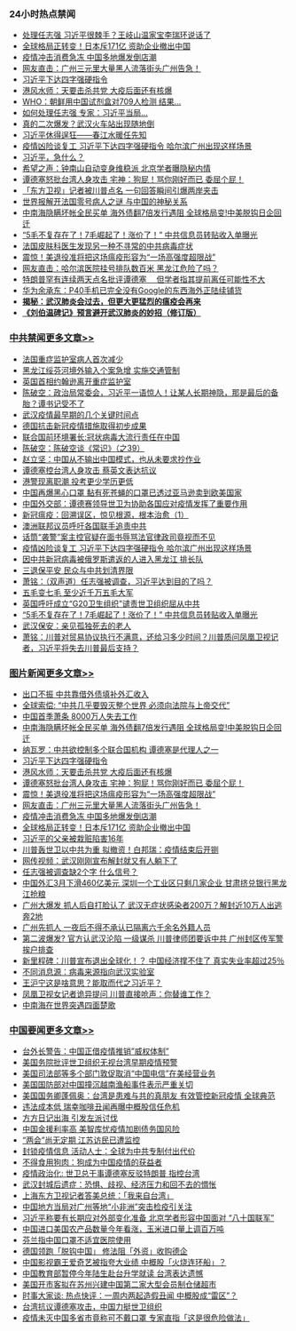 <div class="catlist">
<h3>24小时热点禁闻</h3>
<ul>
<li><a href="https://github.com/fqnews/bnews/blob/master/cbnews/20200409/1309291.md">处理任志强 习近平很棘手？王岐山温家宝李瑞环说话了</a></li>
<li><a href="https://github.com/fqnews/bnews/blob/master/topimagenews/20200409/1309155.md">全球格局正转变！日本斥171亿 资助企业撤出中国</a></li>
<li><a href="https://github.com/fqnews/bnews/blob/master/topimagenews/20200409/1309157.md">疫情冲击消费急冻 中国多地爆发倒店潮</a></li>
<li><a href="https://github.com/fqnews/bnews/blob/master/topimagenews/20200409/1309227.md">网友直击：广州三元里大量黑人流落街头广州告急！</a></li>
<li><a href="https://github.com/fqnews/bnews/blob/master/topimagenews/20200409/1309403.md">习近平下达四字强硬指令</a></li>
<li><a href="https://github.com/fqnews/bnews/blob/master/topimagenews/20200409/1309322.md">港风水师：天要击杀共党 大疫后面还有核爆</a></li>
<li><a href="https://github.com/fqnews/bnews/blob/master/worldnews/20200409/1309333.md">WHO：朝鲜用中国试剂盒对709人检测 结果…</a></li>
<li><a href="https://github.com/fqnews/bnews/blob/master/cbnews/20200409/1309240.md">如何处理任志强 专家：习近平当局...</a></li>
<li><a href="https://github.com/fqnews/bnews/blob/master/cnnews/20200409/1309314.md">真的二次爆发？武汉火车站出现随地倒</a></li>
<li><a href="https://github.com/fqnews/bnews/blob/master/baitai/20200409/1309117.md">习近平休得逞狂——春江水暖任先知</a></li>
<li><a href="https://github.com/fqnews/bnews/blob/master/cbnews/20200409/1309391.md">疫情凶险谈复工 习近平下达四字强硬指令 哈尔滨广州出现这样场景</a></li>
<li><a href="https://github.com/fqnews/bnews/blob/master/ssgc/20200409/1309530.md">习近平，急什么？</a></li>
<li><a href="https://github.com/fqnews/bnews/blob/master/cbnews/20200409/1309297.md">希望之声：钟南山自动变身维稳派 北京学者曝隐秘内情</a></li>
<li><a href="https://github.com/fqnews/bnews/blob/master/topimagenews/20200409/1309255.md">谭德塞怒批台湾人身攻击 宅神：狗屁！骂你刚好而已 委屈个屁！</a></li>
<li><a href="https://github.com/fqnews/bnews/blob/master/cbnews/20200409/1309285.md">「东方卫视」记者被川普点名 一句回答瞬间引爆两岸夹击</a></li>
<li><a href="https://github.com/fqnews/bnews/blob/master/cbnews/20200409/1309139.md">世界报解开法国零号病人之谜 与中国的神秘关系</a></li>
<li><a href="https://github.com/fqnews/bnews/blob/master/topimagenews/20200409/1309572.md">中南海隐瞒坏帐全民买单 海外债翻7倍发行遇阻 全球格局变!中美脱钩日企回迁</a></li>
<li><a href="https://github.com/fqnews/bnews/blob/master/cbnews/20200409/1309300.md">“5毛不复存在了！7毛崛起了！涨价了！” 中共信息员转贴收入单曝光</a></li>
<li><a href="https://github.com/fqnews/bnews/blob/master/cnnews/20200409/1309350.md">法国皮肤科医生发现另一种不寻常的中共病毒症状</a></li>
<li><a href="https://github.com/fqnews/bnews/blob/master/topimagenews/20200409/1309239.md">震惊！美退役准将把这场瘟疫形容为“一场高强度超限战”</a></li>
<li><a href="https://github.com/fqnews/bnews/blob/master/cbnews/20200409/1309256.md">网友直击：哈尔滨医院挂号排队数百米 黑龙江危险了吗？</a></li>
<li><a href="https://github.com/fqnews/bnews/blob/master/headline/20200409/1309426.md">特朗普罕有连续两天点名批评谭德塞　  但学者指其提前离任可能性不大</a></li>
<li><a href="https://github.com/fqnews/bnews/blob/master/baitai/20200409/1309400.md">华为余承东：P40手机已完全没有Google的东西海外正陆续铺货</a></li>
<li><b><a href="https://github.com/fqnews/bnews/blob/master/comments/20200211/1275071.md" target="_blank">揭秘：武汉肺炎会过去，但更大更猛烈的瘟疫会再来</a></b></li>
<li><b><a href="https://github.com/fqnews/bnews/blob/master/comments/20200207/1272816.md" target="_blank">《刘伯温碑记》预言避开武汉肺炎的妙招（修订版）</a></b></li>
</ul>
</div>

<div class="catlist">
<h3><a href="https://github.com/fqnews/bnews/blob/master/cbnews/" target="_blank">中共禁闻</a><span><a href="https://github.com/fqnews/bnews/blob/master/cbnews/" target="_blank" rel="nofollow">更多文章>></a></span></h3>
<ul>
<li><a href="https://github.com/fqnews/bnews/blob/master/cbnews/20200410/1309736.md" target="_blank">法国重症监护室病人首次减少</a></li>
<li><a href="https://github.com/fqnews/bnews/blob/master/cbnews/20200410/1309729.md" target="_blank">黑龙江绥芬河境外输入个案急增 实施交通管制</a></li>
<li><a href="https://github.com/fqnews/bnews/blob/master/cbnews/20200410/1309714.md" target="_blank">英国首相约翰逊离开重症监护室</a></li>
<li><a href="https://github.com/fqnews/bnews/blob/master/cbnews/20200410/1309705.md" target="_blank">陈破空：政治局常委会，习近平一语惊人！让某人长期神隐，那是最后的备胎？谭书记受不了</a></li>
<li><a href="https://github.com/fqnews/bnews/blob/master/cbnews/20200410/1309695.md" target="_blank">武汉疫情最早期的几个关键时间点</a></li>
<li><a href="https://github.com/fqnews/bnews/blob/master/cbnews/20200410/1309678.md" target="_blank">德国抗击新冠疫情措施取得初步成果</a></li>
<li><a href="https://github.com/fqnews/bnews/blob/master/cbnews/20200410/1309677.md" target="_blank">联合国前环境署长:冠状病毒大流行责任在中国</a></li>
<li><a href="https://github.com/fqnews/bnews/blob/master/cbnews/20200410/1309600.md" target="_blank">陈破空：陈破空谈《常识》（之39）</a></li>
<li><a href="https://github.com/fqnews/bnews/blob/master/cbnews/20200409/1309573.md" target="_blank">赵立坚：中国从不输出中国模式，也从未要求抄作业</a></li>
<li><a href="https://github.com/fqnews/bnews/blob/master/cbnews/20200409/1309553.md" target="_blank">谭德塞控台湾人身攻击 蔡英文表达抗议</a></li>
<li><a href="https://github.com/fqnews/bnews/blob/master/cbnews/20200409/1309538.md" target="_blank">港警现离职潮 投考更少学历更低</a></li>
<li><a href="https://github.com/fqnews/bnews/blob/master/cbnews/20200409/1309520.md" target="_blank">中国再爆黑心口罩 黏有死苍蝇的口罩已透过亚马逊卖到欧美国家</a></li>
<li><a href="https://github.com/fqnews/bnews/blob/master/cbnews/20200409/1309519.md" target="_blank">中国外交部：谭德赛领导世卫为协助各国应对疫情发挥了重要作用</a></li>
<li><a href="https://github.com/fqnews/bnews/blob/master/cbnews/20200409/1309420.md" target="_blank">新冠瘟疫：回溯误区，惊见根源，根本治愈（1）</a></li>
<li><a href="https://github.com/fqnews/bnews/blob/master/cbnews/20200409/1309416.md" target="_blank">澳洲联邦议员呼吁各国联手追责中共</a></li>
<li><a href="https://github.com/fqnews/bnews/blob/master/cbnews/20200409/1309402.md" target="_blank">话筒“袭警”案主控官疑在面书辱骂法官律政司竟视而不见</a></li>
<li><a href="https://github.com/fqnews/bnews/blob/master/cbnews/20200409/1309391.md" target="_blank">疫情凶险谈复工 习近平下达四字强硬指令 哈尔滨广州出现这样场景</a></li>
<li><a href="https://github.com/fqnews/bnews/blob/master/cbnews/20200409/1309386.md" target="_blank">因中共新冠病毒被俄罗斯遣返的人进入黑龙江 排长队</a></li>
<li><a href="https://github.com/fqnews/bnews/blob/master/cbnews/20200409/1309345.md" target="_blank">三退保平安 民众与中共划清界限</a></li>
<li><a href="https://github.com/fqnews/bnews/blob/master/cbnews/20200409/1309338.md" target="_blank">萧铭：（双声道）任志强被调查，习近平达到目的了吗？</a></li>
<li><a href="https://github.com/fqnews/bnews/blob/master/cbnews/20200409/1309318.md" target="_blank">五毛变七毛  至少近千万五毛大军</a></li>
<li><a href="https://github.com/fqnews/bnews/blob/master/cbnews/20200409/1309311.md" target="_blank">英国呼吁成立“G20卫生组织”谴责世卫组织屈从中共</a></li>
<li><a href="https://github.com/fqnews/bnews/blob/master/cbnews/20200409/1309300.md" target="_blank">“5毛不复存在了！7毛崛起了！涨价了！” 中共信息员转贴收入单曝光</a></li>
<li><a href="https://github.com/fqnews/bnews/blob/master/cbnews/20200409/1309299.md" target="_blank">武汉保安：亲见孤独死去的老人</a></li>
<li><a href="https://github.com/fqnews/bnews/blob/master/cbnews/20200409/1309298.md" target="_blank">萧铭：川普对贸易协议执行不满意，还给习多少时间？川普质问凤凰卫视记者，习近平将失去川普最后支持？</a></li>

</ul>
</div>
<div class="catlist">
<h3><a href="https://github.com/fqnews/bnews/blob/master/topimagenews/" target="_blank">图片新闻</a><span><a href="https://github.com/fqnews/bnews/blob/master/topimagenews/" target="_blank" rel="nofollow">更多文章>></a></span></h3>
<ul>
<li><a href="https://github.com/fqnews/bnews/blob/master/topimagenews/20200410/1309616.md" target="_blank">出口不振 中共靠借外债填补外汇收入</a></li>
<li><a href="https://github.com/fqnews/bnews/blob/master/topimagenews/20200410/1309606.md" target="_blank">全球索偿: “中共几乎要毁灭整个世界 必须向法院与上帝交代”</a></li>
<li><a href="https://github.com/fqnews/bnews/blob/master/topimagenews/20200409/1309575.md" target="_blank">中国首季萧条 8000万人失去工作</a></li>
<li><a href="https://github.com/fqnews/bnews/blob/master/topimagenews/20200409/1309572.md" target="_blank">中南海隐瞒坏帐全民买单 海外债翻7倍发行遇阻 全球格局变!中美脱钩日企回迁</a></li>
<li><a href="https://github.com/fqnews/bnews/blob/master/topimagenews/20200409/1309540.md" target="_blank">纳瓦罗：中共欲控制多个联合国机构 谭德塞是代理人之一</a></li>
<li><a href="https://github.com/fqnews/bnews/blob/master/topimagenews/20200409/1309403.md" target="_blank">习近平下达四字强硬指令</a></li>
<li><a href="https://github.com/fqnews/bnews/blob/master/topimagenews/20200409/1309322.md" target="_blank">港风水师：天要击杀共党 大疫后面还有核爆</a></li>
<li><a href="https://github.com/fqnews/bnews/blob/master/topimagenews/20200409/1309255.md" target="_blank">谭德塞怒批台湾人身攻击 宅神：狗屁！骂你刚好而已 委屈个屁！</a></li>
<li><a href="https://github.com/fqnews/bnews/blob/master/topimagenews/20200409/1309239.md" target="_blank">震惊！美退役准将把这场瘟疫形容为“一场高强度超限战”</a></li>
<li><a href="https://github.com/fqnews/bnews/blob/master/topimagenews/20200409/1309227.md" target="_blank">网友直击：广州三元里大量黑人流落街头广州告急！</a></li>
<li><a href="https://github.com/fqnews/bnews/blob/master/topimagenews/20200409/1309157.md" target="_blank">疫情冲击消费急冻 中国多地爆发倒店潮</a></li>
<li><a href="https://github.com/fqnews/bnews/blob/master/topimagenews/20200409/1309155.md" target="_blank">全球格局正转变！日本斥171亿 资助企业撤出中国</a></li>
<li><a href="https://github.com/fqnews/bnews/blob/master/topimagenews/20200409/1309154.md" target="_blank">习近平的父亲被栽赃陷害16年</a></li>
<li><a href="https://github.com/fqnews/bnews/blob/master/topimagenews/20200409/1308959.md" target="_blank">川普轰世卫以中共为重 拟撤资！白邦瑞：疫情结束后开铡</a></li>
<li><a href="https://github.com/fqnews/bnews/blob/master/topimagenews/20200408/1308933.md" target="_blank">网传视频：武汉刚刚宣布解封就又有人躺下了</a></li>
<li><a href="https://github.com/fqnews/bnews/blob/master/topimagenews/20200408/1308880.md" target="_blank">任志强被调查缺2个字 什么信号？</a></li>
<li><a href="https://github.com/fqnews/bnews/blob/master/topimagenews/20200408/1308833.md" target="_blank">中国外汇3月下滑460亿美元 深圳一个工业区只剩几家企业 甘肃挤兑银行黑龙江抢粮</a></li>
<li><a href="https://github.com/fqnews/bnews/blob/master/topimagenews/20200408/1308761.md" target="_blank">广州大爆发 抓人后自打脸认了 武汉无症状感染者200万？解封近10万人出逃奔2地</a></li>
<li><a href="https://github.com/fqnews/bnews/blob/master/topimagenews/20200408/1308663.md" target="_blank">广州先抓人 一夜后不得不承认已隔离六千余名外籍人员</a></li>
<li><a href="https://github.com/fqnews/bnews/blob/master/topimagenews/20200407/1308334.md" target="_blank">第二波爆发? 官方认武汉沦陷 一级谋杀 川普律师团要诉中共 广州封区传军警挨户排查</a></li>
<li><a href="https://github.com/fqnews/bnews/blob/master/topimagenews/20200407/1308280.md" target="_blank">新里程碑：川普宣布退出全球化！？ 中国经济撑不住了 真实失业率超过25％</a></li>
<li><a href="https://github.com/fqnews/bnews/blob/master/topimagenews/20200407/1308185.md" target="_blank">不同消息源：病毒来源指向武汉实验室</a></li>
<li><a href="https://github.com/fqnews/bnews/blob/master/topimagenews/20200407/1308171.md" target="_blank">王沪宁这是啥意思？能取而代之习近平？</a></li>
<li><a href="https://github.com/fqnews/bnews/blob/master/topimagenews/20200407/1308137.md" target="_blank">凤凰卫视女记者诡异提问 川普直接呛声：你替谁工作？</a></li>
<li><a href="https://github.com/fqnews/bnews/blob/master/topimagenews/20200407/1308135.md" target="_blank">中南海在世界突遇四面楚歌</a></li>

</ul>
</div>
<div class="catlist">
<h3><a href="https://github.com/fqnews/bnews/blob/master/headline/" target="_blank">中国要闻</a><span><a href="https://github.com/fqnews/bnews/blob/master/headline/" target="_blank" rel="nofollow">更多文章>></a></span></h3>
<ul>
<li><a href="https://github.com/fqnews/bnews/blob/master/headline/20200410/1309735.md" target="_blank">台外长警告：中国正借疫情推销&#8221;威权体制&#8221;</a></li>
<li><a href="https://github.com/fqnews/bnews/blob/master/headline/20200410/1309702.md" target="_blank">美国务院批评世卫组织无视台湾早期疫情预警</a></li>
<li><a href="https://github.com/fqnews/bnews/blob/master/headline/20200410/1309701.md" target="_blank">美国司法部等多个部门敦促取消“中国电信”在美经营业务</a></li>
<li><a href="https://github.com/fqnews/bnews/blob/master/headline/20200410/1309687.md" target="_blank">美国国防部对中国撞沉越南渔船事件表示严重关切</a></li>
<li><a href="https://github.com/fqnews/bnews/blob/master/headline/20200410/1309686.md" target="_blank">美国国务卿蓬佩奥：台湾是患难与共的真朋友 有效管控新冠疫情 全球典范</a></li>
<li><a href="https://github.com/fqnews/bnews/blob/master/headline/20200410/1309685.md" target="_blank">违法成本低 瑞幸咖啡丑闻再曝中概股信任危机</a></li>
<li><a href="https://github.com/fqnews/bnews/blob/master/headline/20200410/1309684.md" target="_blank">方方日记出海 引发左派讨伐</a></li>
<li><a href="https://github.com/fqnews/bnews/blob/master/headline/20200410/1309683.md" target="_blank">中国金援利率高    美智库忧疫情加剧债务国风险</a></li>
<li><a href="https://github.com/fqnews/bnews/blob/master/headline/20200410/1309682.md" target="_blank">“两会”尚无定期    江苏访民已遭监控</a></li>
<li><a href="https://github.com/fqnews/bnews/blob/master/headline/20200410/1309681.md" target="_blank">封锁疫情信息     活动人士：全球为中共专制付出代价</a></li>
<li><a href="https://github.com/fqnews/bnews/blob/master/headline/20200410/1309669.md" target="_blank">不得食用狗肉：狗成为中国疫情的获益者</a></li>
<li><a href="https://github.com/fqnews/bnews/blob/master/headline/20200410/1309624.md" target="_blank">疫情政治化: 世卫总干事谭德塞反驳特朗普  指控台湾</a></li>
<li><a href="https://github.com/fqnews/bnews/blob/master/headline/20200410/1309621.md" target="_blank">武汉封城后遗症：恐惧、歧视、经济压力和回不去的惆怅</a></li>
<li><a href="https://github.com/fqnews/bnews/blob/master/headline/20200410/1309620.md" target="_blank">上海东方卫视记者答美总统：「我来自台湾」</a></li>
<li><a href="https://github.com/fqnews/bnews/blob/master/headline/20200409/1309583.md" target="_blank">中国地方当局对广州等地“小非洲”突击检疫引关注</a></li>
<li><a href="https://github.com/fqnews/bnews/blob/master/headline/20200409/1309577.md" target="_blank">习近平称要有长期应对外部变化准备 北京学者形容中国面对 “八十国联军”</a></li>
<li><a href="https://github.com/fqnews/bnews/blob/master/headline/20200409/1309566.md" target="_blank">中国进口美国农产品数量今年看涨，玉米进口量上调百万吨</a></li>
<li><a href="https://github.com/fqnews/bnews/blob/master/headline/20200409/1309565.md" target="_blank">芬兰指中国口罩不适宜医院使用</a></li>
<li><a href="https://github.com/fqnews/bnews/blob/master/headline/20200409/1309543.md" target="_blank">德国领跑「脱钩中国」    修法阻「外资」收购德企</a></li>
<li><a href="https://github.com/fqnews/bnews/blob/master/headline/20200409/1309542.md" target="_blank">中国影视霸王爱奇艺被指夸大业绩      中概股「火烧连环船」？</a></li>
<li><a href="https://github.com/fqnews/bnews/blob/master/headline/20200409/1309535.md" target="_blank">中国教育部暂停今年陆生赴台升学就读 台湾表达遗憾</a></li>
<li><a href="https://github.com/fqnews/bnews/blob/master/headline/20200409/1309511.md" target="_blank">美国开市客拟在苏州兴建中国第二家大型会员制仓储超市</a></li>
<li><a href="https://github.com/fqnews/bnews/blob/master/headline/20200409/1309506.md" target="_blank">时事大家谈: 热点快评：一周内两起造假丑闻 中概股成“雷区”？</a></li>
<li><a href="https://github.com/fqnews/bnews/blob/master/headline/20200409/1309505.md" target="_blank">台湾抗议谭德塞攻击，中国力挺世卫组织</a></li>
<li><a href="https://github.com/fqnews/bnews/blob/master/headline/20200409/1309502.md" target="_blank">疫情未灭中国多省市竟称可不戴口罩     专家直指「这是很危险做法」</a></li>

</ul>
</div>